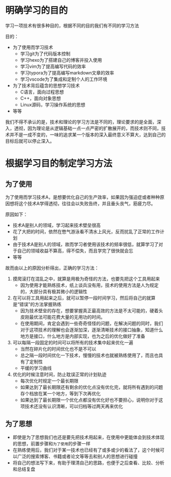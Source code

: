 # 明确学习的目的

学习一项技术有很多种目的，根据不同的目的我们有不同的学习方法

目的：

- 为了使用而学习技术
  - 学习git为了代码版本控制
  - 学习hexo为了搭建自己的博客并投入使用
  - 学习vim为了提高编写代码的效率
  - 学习typora为了提高编写markdown文章的效率
  - 学习vscode为了集成和定制个人的工作环境
- 为了技术背后蕴含的思想学习技术
  - C语言，面向过程思想
  - C++，面向对象思想
  - Linux源码，学习操作系统的思想
- 等等

我们不得不承认的是，技术和理论的学习方法是不同的，理论要求的是全面，深入，透彻，因为理论是从逻辑基础一点一点严密的扩散展开的，而技术则不同，技术并不是一成不变的，一味的追求某一个版本的深入最终意义不算大，达到自己的目标后就可以停止深入。

# 根据学习目的制定学习方法

## 为了使用

为了使用而学习技术A，是想要优化自己的生产效率，如果因为强迫症或者种种原因想将这个技术A学得透彻，往往会以失败告终，并且垂头丧气，筋疲力尽。

原因如下：

- 技术A是别人的领域，学习起来技术壁垒很高
- 花了大把的时间，依然在憋气游泳看不清水上风光，反而扰乱了正常的工作计划
- 由于技术A是别人的领域，故而学习者使用该技术的频率很低，就算学习了对于自己的领域收益不算高，得不偿失，而且学完了很快就会忘
- 等等

故而由以上的原因分析得出，正确的学习方法：

1. 摸爬滚打在混乱之中，就算是用极为奇怪的方法，也要先把这个工具用起来
   - 因为使用才能熟练技术，纸上谈兵没有用，技术的使用方法是人为规定的，大部分具有极其微小的逻辑性
2. 在可以将工具用起来之后，就可以暂停一段时间学习，然后将自己的就算是“错误”的方法掌握熟练
   - 因为技术壁垒的存在，想要掌握真正最高效的方法是不太可能的，硬着头皮刚最优法可能花费大量的无用功的时间。
   - 在使用期间，肯定会遇到一些奇奇怪怪的问题，在解决问题的同时，我们对于这项技术的理解也会逐渐加深，逐渐清晰技术的接口抽象，知道什么地方是接口，什么地方是内部实现，也为之后的优化做好了准备
3. 可以每隔一段固定的时间可以将所有的技术集中起来优化一遍
   - 当然在碎片化的时间优化也不是不可以
   - 总之隔一段时间优化一下技术，慢慢的技术也就被熟练使用了，而且也具有了定制性
   - 平缓的学习曲线
4. 优化的时候注意时间，防止耽误正常的计划轨迹
   - 每次优化时规定一个最长期限
   - 如果达到了最长期限还有剩余的优化点没有优化完，就将所有遇到的问题存个档放在某一个地方，等到下次再优化
   - 如果达到了最长期限一个优化点都没有优化好也不要担心，说明你对于这项技术还没有认识清晰，可以归档等过两天再来优化

## 为了思想

- 即使是为了思想我们也还是要先把技术用起来，在使用中更能体会到技术体现的思想，前置步骤和`为了使用`的步骤一样
- 在熟练使用后，我们对于某一技术也已经有了或多或少的看法了，这个时候可以广泛的搜索博客、书籍或者论文等等去和别人的思想进行碰撞
- 将自己的想法写下来，有助于理清自己的思路，也便于之后查看、比较、分析和总结复盘

